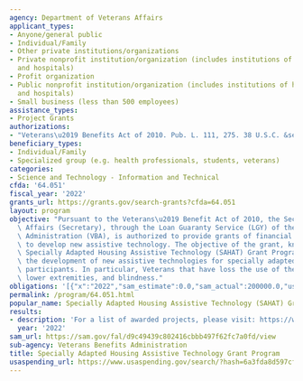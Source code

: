 ```yaml
---
agency: Department of Veterans Affairs
applicant_types:
- Anyone/general public
- Individual/Family
- Other private institutions/organizations
- Private nonprofit institution/organization (includes institutions of higher education
  and hospitals)
- Profit organization
- Public nonprofit institution/organization (includes institutions of higher education
  and hospitals)
- Small business (less than 500 employees)
assistance_types:
- Project Grants
authorizations:
- "Veterans\u2019 Benefits Act of 2010. Pub. L. 111, 275. 38 U.S.C. &sect; 2108."
beneficiary_types:
- Individual/Family
- Specialized group (e.g. health professionals, students, veterans)
categories:
- Science and Technology - Information and Technical
cfda: '64.051'
fiscal_year: '2022'
grants_url: https://grants.gov/search-grants?cfda=64.051
layout: program
objective: "Pursuant to the Veterans\u2019 Benefit Act of 2010, the Secretary of Veterans\
  \ Affairs (Secretary), through the Loan Guaranty Service (LGY) of the Veterans Benefits\
  \ Administration (VBA), is authorized to provide grants of financial assistance\
  \ to develop new assistive technology. The objective of the grant, known as the\
  \ Specially Adapted Housing Assistive Technology (SAHAT) Grant Program, is to encourage\
  \ the development of new assistive technologies for specially adapted housing grant\
  \ participants. In particular, Veterans that have loss the use of their upper or\
  \ lower extremities, and blindness."
obligations: '[{"x":"2022","sam_estimate":0.0,"sam_actual":200000.0,"usa_spending_actual":200000.0},{"x":"2023","sam_estimate":397324.0,"sam_actual":0.0,"usa_spending_actual":397324.0},{"x":"2024","sam_estimate":1000000.0,"sam_actual":0.0,"usa_spending_actual":0.0}]'
permalink: /program/64.051.html
popular_name: Specially Adapted Housing Assistive Technology (SAHAT) Grant Program
results:
- description: 'For a list of awarded projects, please visit: https://www.benefits.va.gov/HOMELOANS/sahat_awards.asp'
  year: '2022'
sam_url: https://sam.gov/fal/d9c49439c802416cbbb497f62fc7a0fd/view
sub-agency: Veterans Benefits Administration
title: Specially Adapted Housing Assistive Technology Grant Program
usaspending_url: https://www.usaspending.gov/search/?hash=6a3fda8d597cfd9f95887ed092ee6f5f
---
```


